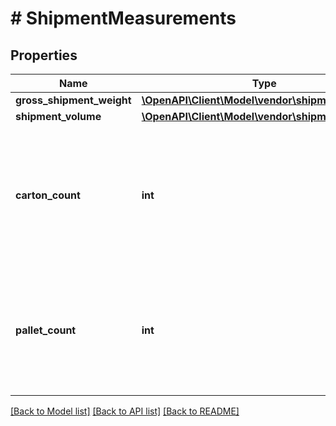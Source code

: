 # # ShipmentMeasurements

## Properties

Name | Type | Description | Notes
------------ | ------------- | ------------- | -------------
**gross_shipment_weight** | [**\OpenAPI\Client\Model\vendor\shipments\Weight**](Weight.md) |  | [optional]
**shipment_volume** | [**\OpenAPI\Client\Model\vendor\shipments\Volume**](Volume.md) |  | [optional]
**carton_count** | **int** | Number of cartons present in the shipment. Provide the cartonCount only for non-palletized shipments. | [optional]
**pallet_count** | **int** | Number of pallets present in the shipment. Provide the palletCount only for palletized shipments. | [optional]

[[Back to Model list]](../../README.md#models) [[Back to API list]](../../README.md#endpoints) [[Back to README]](../../README.md)

